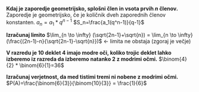**Kdaj je zaporedje geometrijsko, splošni člen in vsota prvih $n$ členov.**
Zaporedje je geometrijsko, če je količnik dveh zaporednih členov konstanten.
$a_n = a_1 * q^{n-1}$
$S_n=\frac{a_1(q^n-1)}{q-1}$

**Izračunaj limito**
$\lim_{n \to \infty} (\sqrt{2n-1}+\sqrt{n}) = \lim_{n \to \infty} (\frac{(2n-1)-n}{\sqrt{2n-1}-\sqrt{n}})$ <- limita ne obstaja (zgoraj je večje)

**V razredu je 10 deklet 4 imajo modre oči, koliko trojic deklet lahko izberemo iz razreda da izberemo natanko 2 z modrimi očmi.**
$\binom{4}{2} * \binom{6}{1}=36$

**Izračunaj verjetnost, da med tistimi tremi ni nobene z modrimi očmi.**
$P(A)=\frac{\binom{6}{3}}{\binom{10}{3}} = \frac{1}{6}$

